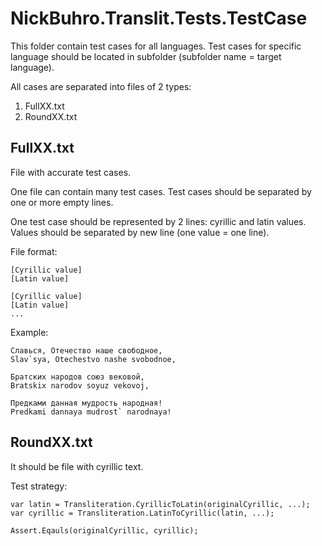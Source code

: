 # NickBuhro.Translit.Tests.TestCase

This folder contain test cases for all languages.
Test cases for specific language should be located in subfolder (subfolder name = target language).

All cases are separated into files of 2 types:

1. FullXX.txt
2. RoundXX.txt


## FullXX.txt

File with accurate test cases.

One file can contain many test cases. 
Test cases should be separated by one or more empty lines.

One test case should be represented by 2 lines: cyrillic and latin values.
Values should be separated by new line (one value = one line).

File format:
	
	[Cyrillic value]
	[Latin value]
	
	[Cyrillic value]
	[Latin value]
	...

Example:
	
	Славься, Отечество наше свободное,
	Slav`sya, Otechestvo nashe svobodnoe,

	Братских народов союз вековой,
	Bratskix narodov soyuz vekovoj,

	Предками данная мудрость народная!
	Predkami dannaya mudrost` narodnaya!
	

## RoundXX.txt

It should be file with cyrillic text.

Test strategy: 

	var latin = Transliteration.CyrillicToLatin(originalCyrillic, ...);
	var cyrillic = Transliteration.LatinToCyrillic(latin, ...);

	Assert.Eqauls(originalCyrillic, cyrillic);